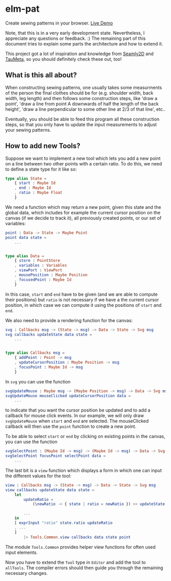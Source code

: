 # elm-pat

Create sewing patterns in your browser. [Live
Demo](http://kirchner.github.io/elm-pat)

Note, that this is in a very early development state.  Nevertheless,
I appreciate any questions or feedback. :) The remaining part of this document
tries to explain some parts the architecture and how to extend it.

This project got a lot of inspiration and knowledge from
[Seamly2D](https://github.com/FashionFreedom/Seamly2D) and
[TauMeta](https://github.com/slspencer/TauMeta), so you should definitely check
these out, too!


## What is this all about?

When constructing sewing patterns, one usually takes some measurments of the
person the final clothes should be for (e.g. shoulder width, back width, leg
length) and then follows some construction steps, like 'draw a point', 'draw
a line from point A downwards of half the length of the back height', 'draw
a line perpendicular to some other line at 2/3 of that line', etc..

Eventually, you should be able to feed this program all these construction
steps, so that you only have to update the input measurements to adjust your
sewing patterns.


## How to add new Tools?

Suppose we want to implement a new tool which lets you add a new point on
a line between two other points with a certain ratio.  To do this, we need to
define a state type for it like so:

```elm
type alias State =
    { start : Maybe Id
    , end : Maybe Id
    , ratio : Maybe Float
    }
```

We need a function which may return a new point, given this state and the
global data, which includes for example the current cursor position on the
canvas (if we decide to track it), all previously created points, or our set of
variables:

```elm
point : Data -> State -> Maybe Point
point data state =
    ...


type alias Data =
    { store : PointStore
    , variables : Variables
    , viewPort : ViewPort
    , mousePosition : Maybe Position
    , focusedPoint : Maybe Id
    }
```

In this case, `start` and `end` have to be given (and we are able to compute
their positions) but `ratio` is not necessary if we have a the current cursor
position, in which case we can compute it using the positions of `start` and
`end`.

We also need to provide a rendering function for the canvas:

```elm
svg : Callbacks msg -> (State -> msg) -> Data -> State -> Svg msg
svg callbacks updateState data state =
    ...


type alias Callbacks msg =
    { addPoint : Point -> msg
    , updateCursorPosition : Maybe Position -> msg
    , focusPoint : Maybe Id -> msg
    }
```

In `svg` you can use the function

```elm
svgUpdateMouse : Maybe msg -> (Maybe Position -> msg) -> Data -> Svg msg
svgUpdateMouse mouseClicked updateCursorPosition data =
    ...
```

to indicate that you want the cursor position be updated and to add a callback
for mouse click events.  In our example, we will only draw `svgUpdateMouse`
when `start` and `end` are selected.  The mouseClicked callback will then use
the `point` function to create a new point.

To be able to select `start` or `end` by clicking on existing points in the
canvas, you can use the function

```elm
svgSelectPoint : (Maybe Id -> msg) -> (Maybe Id -> msg) -> Data -> Svg msg
svgSelectPoint focusPoint selectPoint data =
    ...
```

The last bit is a `view` function which displays a form in which one can input
the different values for the tool:

```elm
view : Callbacks msg -> (State -> msg) -> Data -> State -> Svg msg
view callbacks updateState data state =
    let
        updateRatio =
            (\newRatio -> { state | ratio = newRatio }) >> updateState

        ...
    in
    [ exprInput "ratio" state.ratio updateRatio
    , ...
    ]
        |> Tools.Common.view callbacks data state point
```

The module `Tools.Common` provides helper view functions for often used input
elements.

Now you have to extend the `Tool` type in `Editor` and add the tool to
`allTools`. The compiler errors should then guide you through the remaining
necessary changes.
